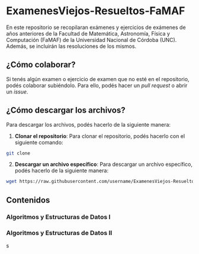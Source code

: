 # ExamenesViejos-Resueltos-FaMAF

En este repositorio se recopilaran exámenes y ejercicios de exámenes de años anteriores de la Facultad de Matemática, Astronomía, Física y Computación (FaMAF) de la Universidad Nacional de Córdoba (UNC). Además, se incluirán las resoluciones de los mismos.

## ¿Cómo colaborar?

Si tenés algún examen o ejercicio de examen que no esté en el repositorio, podés colaborar subiéndolo. Para ello, podés hacer un *pull request* o abrir un *issue*.

## ¿Cómo descargar los archivos?

Para descargar los archivos, podés hacerlo de la siguiente manera:

1. **Clonar el repositorio**: Para clonar el repositorio, podés hacerlo con el siguiente comando:

```bash
git clone
```

2. **Descargar un archivo específico**: Para descargar un archivo específico, podés hacerlo de la siguiente manera:

```bash
wget https://raw.githubusercontent.com/username/ExamenesViejos-Resueltos-FaMAF/master/path/to/file
```

## Contenidos

### Algoritmos y Estructuras de Datos I
### Algoritmos y Estructuras de Datos II
s